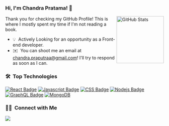 ### Hi, I'm Chandra Pratama! 👋

<a href="https://github.com/chandrainf"><img alt="GitHub Stats" src="https://github-readme-stats.vercel.app/api/?username=chandrainf&layout=compact&theme=radical&show_icons=true&include_all_commits=true&count_private=true&custom_title=GitHub%20Stats" align="right" height="150" /></a>

Thank you for checking my GitHub Profile! This is where I mostly spent my time if I'm not reading a book.

- 💡 &nbsp;Actively Looking for an opportunity as a Front-end developer.
- ✉️ &nbsp;You can shoot me an email at chandra.praputraa@gmail.com! I'll try to respond as soon as I can.

<!-- 📄 &nbsp;Please have a look at my [Online Résumé](http://www.chandrapratama.netlify.app) for more details about me. I'm open to feedback and suggestions! -->

### 🛠 &nbsp;Top Technologies

<!-- TODO: Make technologies links takes you to repositories -->


[![React Badge](https://img.shields.io/badge/-React-61DBFB?style=for-the-badge&labelColor=black&logo=react&logoColor=61DBFB)](#) [![Javascript Badge](https://img.shields.io/badge/-Javascript-F0DB4F?style=for-the-badge&labelColor=black&logo=javascript&logoColor=F0DB4F)](#) [![CSS Badge](https://img.shields.io/badge/-CSS-007acc?style=for-the-badge&labelColor=black&logo=CSS&logoColor=007acc)](#) [![Nodejs Badge](https://img.shields.io/badge/-Nodejs-3C873A?style=for-the-badge&labelColor=black&logo=node.js&logoColor=3C873A)](#) [![GraphQL Badge](https://img.shields.io/badge/-GraphQl-e535ab?style=for-the-badge&labelColor=black&logo=node.js&logoColor=e535ab)](#) [![MongoDB](https://img.shields.io/badge/mongodb-%2300f.svg?&style=for-the-badge&logo=mongodb)](#)

### 🤝🏻 &nbsp;Connect with Me

<p align="left">
<a href="https://www.linkedin.com/in/chandra-pratama-putra//"><img src="https://img.shields.io/badge/-Chandra Pratama-0077B5?style=for-the-badge&logo=Linkedin&logoColor=white"/></a>
</p>



